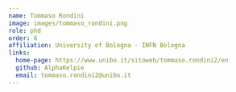```yaml
---
name: Tommaso Rondini
image: images/tommaso_rondini.png
role: phd
order: 6
affiliation: University of Bologna - INFN Bologna
links:
  home-page: https://www.unibo.it/sitoweb/tommaso.rondini2/en
  github: AlphaKelpie
  email: tommaso.rondini2@unibo.it
---
```



